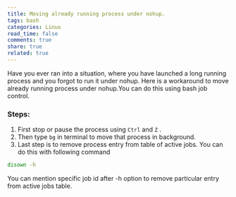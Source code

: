 ```yaml
---
title: Moving already running process under nohup.
tags: bash
categories: Linux
read_time: false
comments: true
share: true
related: true
---
```


Have you ever ran into a situation, where you have launched a long running process and you forgot to run it under nohup.
Here is a workaround to move already running process under nohup.You can do this using bash job control.

### Steps:
1. First stop or pause the process using `Ctrl` and `Z` .
2. Then type ```bg``` in terminal to move that process in background.
3. Last step is to remove process entry from table of active jobs. You can do this with following command

```bash
disown -h
```

You can mention specific job id after -h option to remove particular entry from active jobs table.